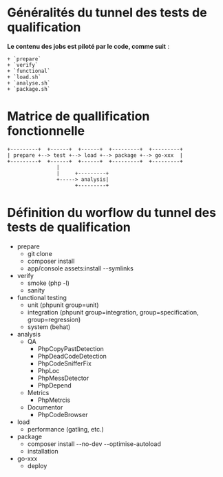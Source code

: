 Généralités du tunnel des tests de qualification
=====

**Le contenu des jobs est piloté par le code, comme suit** :

    + `prepare`
    + `verify`
    + `functional`
    + `load.sh`
    + `analyse.sh`
    + `package.sh`

Matrice de quallification fonctionnelle
=====

    +---------+  +------+  +------+  +---------+  +---------+
    | prepare +--> test +--> load +--> package +--> go-xxx  |
    +---------+  +------+  +------+  +---------+  +---------+
                    |
                    |     +---------+
                    +-----> analysis|
                          +---------+

Définition du worflow du tunnel des tests de qualification
=====

+ prepare
    + git clone
    + composer install
    + app/console assets:install --symlinks
+ verify
    + smoke (php -l)
    + sanity    
+ functional testing
    + unit (phpunit group=unit)
    + integration (phpunit group=integration, group=specification, group=regression)
    + system (behat)
+ analysis
    + QA
        + PhpCopyPastDetection
        + PhpDeadCodeDetection
        + PhpCodeSnifferFix
        + PhpLoc
        + PhpMessDetector
        + PhpDepend
    + Metrics
        + PhpMetrcis
    + Documentor
        + PhpCodeBrowser
+ load
    + performance (gatling, etc.)
+ package
    + composer install --no-dev --optimise-autoload
    + installation
+ go-xxx
    + deploy
